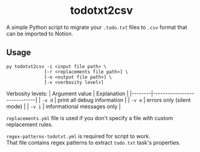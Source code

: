 <h1 align="center">todotxt2csv</h1>

A simple Python script to migrate your `.todo.txt` files to `.csv` format that can be imported to Notion.

## Usage
```
py todotxt2csv -i <input file path> \
              [-r <replacements file path>] \
              [-o <output file path>] \
              [-v <verbosity level>]
```
Verbosity levels:
| Argument value | Explanation         |
|--------|-----------------------------|
| `-v d` | print all debug information |
| `-v e` | errors only (silent mode)   |
| `-v i` | informational messages only |

`replacements.yml` file is used if you don't specify a file with custom replacement rules.

`regex-patterns-todotxt.yml` is required for script to work.<br>
That file contains regex patterns to extract `todo.txt` task's properties.
